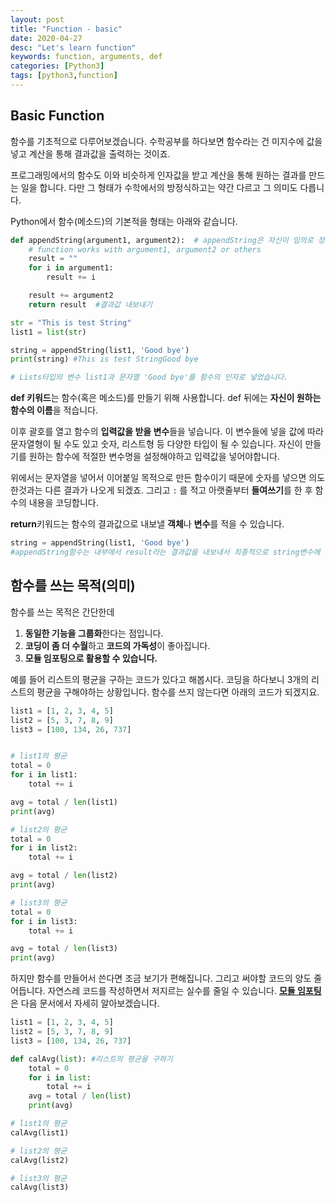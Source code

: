 ```yaml
---
layout: post
title: "Function - basic"
date: 2020-04-27
desc: "Let's learn function"
keywords: function, arguments, def
categories: [Python3]
tags: [python3,function]
---
```


## Basic Function

 함수를 기초적으로 다루어보겠습니다. 수학공부를 하다보면 함수라는 건 미지수에 값을 넣고 계산을 통해 결과값을 출력하는 것이죠.

 프로그래밍에서의 함수도 이와 비슷하게 인자값을 받고 계산을 통해 원하는 결과를 만드는 일을 합니다. 다만 그 형태가 수학에서의 방정식하고는 약간 다르고 그 의미도 다릅니다. 

Python에서 함수(메소드)의 기본적을 형태는 아래와 같습니다. 

~~~python
def appendString(argument1, argument2):  # appendString은 자신이 임의로 정한 함수명입니다.
    # function works with argument1, argument2 or others
    result = ""
    for i in argument1:
        result += i

    result += argument2
    return result  #결과값 내보내기
~~~

~~~python
str = "This is test String"
list1 = list(str) 

string = appendString(list1, 'Good bye')
print(string) #This is test StringGood bye

# Lists타입의 변수 list1과 문자열 'Good bye'를 함수의 인자로 넣었습니다. 
~~~



**def 키워드**는 함수(혹은 메소드)를 만들기 위해 사용합니다. def 뒤에는 **자신이 원하는** **함수의 이름**을 적습니다. 

 이후 괄호를 열고 함수의 **입력값을 받을 변수**들을 넣습니다. 이 변수들에 넣을 값에 따라 문자열형이 될 수도 있고 숫자, 리스트형 등 다양한 타입이 될 수 있습니다. 자신이 만들기를 원하는 함수에 적절한 변수명을 설정해야하고 입력값을 넣어야합니다. 

위에서는 문자열을 넣어서 이어붙일 목적으로 만든 함수이기 때문에 숫자를 넣으면 의도한것과는 다른 결과가 나오게 되겠죠. 그리고 `:` 를 적고 아랫줄부터 **들여쓰기**를 한 후 함수의 내용을 코딩합니다. 

**return**키워드는 함수의 결과값으로 내보낼 **객체**나 **변수**를 적을 수 있습니다. 

~~~python
string = appendString(list1, 'Good bye')  
#appendString함수는 내부에서 result라는 결과값을 내보내서 최종적으로 string변수에 대입하고 있습니다. 
~~~



## 함수를 쓰는 목적(의미)

함수를 쓰는 목적은 간단한데 

1. **동일한 기능을 그룹화**한다는 점입니다. 
2. **코딩이 좀 더 수월**하고 **코드의 가독성**이 좋아집니다.
3. **모듈 임포팅으로 활용할 수 있습니다.**  

예를 들어 리스트의 평균을 구하는 코드가 있다고 해봅시다. 코딩을 하다보니 3개의 리스트의 평균을 구해야하는 상황입니다. 함수를 쓰지 않는다면 아래의 코드가 되겠지요. 

~~~ python
list1 = [1, 2, 3, 4, 5]
list2 = [5, 3, 7, 8, 9]
list3 = [100, 134, 26, 737]


# list1의 평균
total = 0
for i in list1:
    total += i

avg = total / len(list1)
print(avg)

# list2의 평균
total = 0
for i in list2:
    total += i

avg = total / len(list2)
print(avg)

# list3의 평균
total = 0
for i in list3:
    total += i

avg = total / len(list3)
print(avg)
~~~

하지만 함수를 만들어서 쓴다면 조금 보기가 편해집니다. 그리고 써야할 코드의 양도 줄어듭니다. 자연스레 코드를 작성하면서 저지르는 실수를 줄일 수 있습니다. [**모듈 임포팅**](./07Module.md)은 다음 문서에서 자세히 알아보겠습니다. 

~~~python
list1 = [1, 2, 3, 4, 5]
list2 = [5, 3, 7, 8, 9]
list3 = [100, 134, 26, 737]

def calAvg(list): #리스트의 평균을 구하기
    total = 0
    for i in list:
        total += i
    avg = total / len(list)
    print(avg)

# list1의 평균
calAvg(list1)

# list2의 평균
calAvg(list2)

# list3의 평균
calAvg(list3)
~~~
